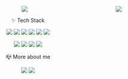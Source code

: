<div align="center">
  <img src="https://capsule-render.vercel.app/api?type=transparent&color=auto&height=50&section=header&text=👩‍💻%20Hi%20!&fontSize=30&animation=twinkling">
<!--   <p>
    📪 How to reach me:
    <img src="https://img.shields.io/badge/Blog-20C997?style=flat-square&logo=velog&logoColor=white&link=https://velog.io/@dongkey">
    <img src="https://img.shields.io/badge/Gmail-EA4335?style=flat-square&logo=gmail&logoColor=white&link=mailto:ldh950806@gmail.com">
  </p> -->
  <img align="right" src="https://github-readme-stats.vercel.app/api?username=dongkey777&show_icons=true"/> 

  <p>✨ Tech Stack</p>
  <p>
    <img src="https://img.shields.io/badge/javascript-F7DF1E?style=flat-square&logo=javascript&logoColor=black">
  <img src="https://img.shields.io/badge/node.js-339933?style=flat-square&logo=Node.js&logoColor=white">
  <img src="https://img.shields.io/badge/python-3776AB?style=flat-square&logo=python&logoColor=white">
  <img src="https://img.shields.io/badge/django-092E20?style=flat-square&logo=django&logoColor=white">
  <img src="https://img.shields.io/badge/mysql-4479A1?style=flat-square&logo=mysql&logoColor=white">
  <img src="https://img.shields.io/badge/postgresql-4169E1?style=flat-square&logo=postgresql&logoColor=white"/>
  </p>
  <p>
    <img src="https://img.shields.io/badge/slack-4A154B?style=flat-square&logo=slack&logoColor=white">
    <img src="https://img.shields.io/badge/git-F05032?style=flat-square&logo=git&logoColor=white">
    <img src="https://img.shields.io/badge/github-181717?style=flat-square&logo=github&logoColor=white">
    <img src="https://img.shields.io/badge/trello-0052CC?style=flat-square&logo=trello&logoColor=white">
  </p>
  <p>
    📪 More about me
  </p>
  <p>
    <a href="https://github.com/DongKey777"><img src="https://img.shields.io/badge/Blog-20C997?style=flat-square&logo=velog&logoColor=white&link=https://github.com/DongKey777"></a>
    <a href="mailto:ldh950806@gmail.com"><img src="https://img.shields.io/badge/Gmail-EA4335?style=flat-square&logo=gmail&logoColor=white&link=mailto:ldh950806@gmail.com"></a>
